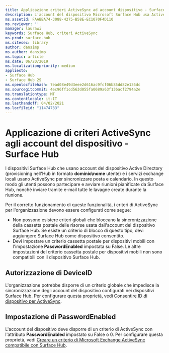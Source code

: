 ```yaml
---
title: Applicazione criteri ActiveSync ad account dispositivo - Surface Hub
description: L'account del dispositivo Microsoft Surface Hub usa ActiveSync per sincronizzare l'e-mail e il calendario. In questo modo gli utenti possono partecipare e avviare riunioni pianificate da Surface Hub, nonché inviare tramite e-mail tutte le lavagne create durante la riunione.
ms.assetid: FAABBA74-3088-4275-B58E-EC1070F4D110
ms.reviewer: ''
manager: laurawi
keywords: Surface Hub, criteri ActiveSync
ms.prod: surface-hub
ms.sitesec: library
author: dansimp
ms.author: dansimp
ms.topic: article
ms.date: 06/20/2019
ms.localizationpriority: medium
appliesto:
- Surface Hub
- Surface Hub 2S
ms.openlocfilehash: 7ead08e49d3eee2d616ac9fcf06b85dd82e136dc
ms.sourcegitcommit: 4ec96ff1cd563d055fa0689a63f136acf2794a2e
ms.translationtype: MT
ms.contentlocale: it-IT
ms.lasthandoff: 04/02/2021
ms.locfileid: "11474733"
---
```

# <a name="applying-activesync-policies-to-device-accounts-surface-hub"></a>Applicazione di criteri ActiveSync agli account del dispositivo - Surface Hub


I dispositivi Surface Hub che usano account del dispositivo Active Directory (provisioning nell'Hub in formato **dominio\nome** utente) e i servizi exchange locali usano ActiveSync per sincronizzare posta e calendario. In questo modo gli utenti possono partecipare e avviare riunioni pianificate da Surface Hub, nonché inviare tramite e-mail tutte le lavagne create durante la riunione.

Per il corretto funzionamento di queste funzionalità, i criteri di ActiveSync per l'organizzazione devono essere configurati come segue:

-   Non possono esistere criteri globali che bloccano la sincronizzazione della cassetta postale delle risorse usata dall'account del dispositivo Surface Hub. Se esiste un criterio di blocco di questo tipo, devi aggiungere Surface Hub come dispositivo consentito.
-   Devi impostare un criterio cassetta postale per dispositivi mobili con l'impostazione **PasswordEnabled** impostata su False. Le altre impostazioni del criterio cassetta postale per dispositivi mobili non sono compatibili con il dispositivo Surface Hub.

## <a name="allowing-the-deviceid"></a>Autorizzazione di DeviceID

L'organizzazione potrebbe disporre di un criterio globale che impedisce la sincronizzazione degli account del dispositivo configurati nei dispositivi Surface Hub. Per configurare questa proprietà, vedi [Consentire ID di dispositivo per ActiveSync](appendix-a-powershell-scripts-for-surface-hub.md#allowing-device-ids-for-activesync).

## <a name="setting-passwordenabled"></a>Impostazione di PasswordEnabled

L'account del dispositivo deve disporre di un criterio di ActiveSync con l'attributo **PasswordEnabled** impostato su False o 0. Per configurare questa proprietà, vedi [Creare un criterio di Microsoft Exchange ActiveSync compatibile con Surface Hub](appendix-a-powershell-scripts-for-surface-hub.md#create-compatible-as-policy).

 

 





